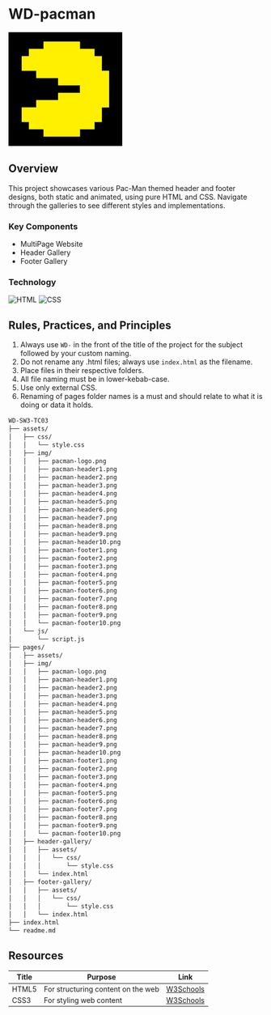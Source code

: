 # WD-pacman

![Pac-Man Logo](./assets/img/pacman-logo.png)

## Overview

This project showcases various Pac-Man themed header and footer designs, both static and animated, using pure HTML and CSS. Navigate through the galleries to see different styles and implementations.

### Key Components
- MultiPage Website
- Header Gallery
- Footer Gallery

### Technology
![HTML](https://img.shields.io/badge/HTML-E34F26?style=for-the-badge&logo=html5&logoColor=white)
![CSS](https://img.shields.io/badge/CSS-1572B6?style=for-the-badge&logo=css3&logoColor=white)

## Rules, Practices, and Principles
1. Always use `WD-` in the front of the title of the project for the subject followed by your custom naming.
2. Do not rename any .html files; always use `index.html` as the filename.
3. Place files in their respective folders.
4. All file naming must be in lower-kebab-case.
5. Use only external CSS.
6. Renaming of pages folder names is a must and should relate to what it is doing or data it holds.
```
WD-SW3-TC03
├── assets/
│   ├── css/
│   │   └── style.css
│   ├── img/
│   │   ├── pacman-logo.png
│   │   ├── pacman-header1.png
│   │   ├── pacman-header2.png
│   │   ├── pacman-header3.png
│   │   ├── pacman-header4.png
│   │   ├── pacman-header5.png
│   │   ├── pacman-header6.png
│   │   ├── pacman-header7.png
│   │   ├── pacman-header8.png
│   │   ├── pacman-header9.png
│   │   ├── pacman-header10.png
│   │   ├── pacman-footer1.png
│   │   ├── pacman-footer2.png
│   │   ├── pacman-footer3.png
│   │   ├── pacman-footer4.png
│   │   ├── pacman-footer5.png
│   │   ├── pacman-footer6.png
│   │   ├── pacman-footer7.png
│   │   ├── pacman-footer8.png
│   │   ├── pacman-footer9.png
│   │   └── pacman-footer10.png
│   └── js/
│       └── script.js
├── pages/
│   ├── assets/
│   ├── img/
│   │   ├── pacman-logo.png
│   │   ├── pacman-header1.png
│   │   ├── pacman-header2.png
│   │   ├── pacman-header3.png
│   │   ├── pacman-header4.png
│   │   ├── pacman-header5.png
│   │   ├── pacman-header6.png
│   │   ├── pacman-header7.png
│   │   ├── pacman-header8.png
│   │   ├── pacman-header9.png
│   │   ├── pacman-header10.png
│   │   ├── pacman-footer1.png
│   │   ├── pacman-footer2.png
│   │   ├── pacman-footer3.png
│   │   ├── pacman-footer4.png
│   │   ├── pacman-footer5.png
│   │   ├── pacman-footer6.png
│   │   ├── pacman-footer7.png
│   │   ├── pacman-footer8.png
│   │   ├── pacman-footer9.png
│   │   └── pacman-footer10.png
│   ├── header-gallery/
│   │   ├── assets/
│   │   │   └── css/
│   │   │       └── style.css
│   │   └── index.html
│   ├── footer-gallery/
│   │   ├── assets/
│   │   │   └── css/
│   │   │       └── style.css
│   │   └── index.html
├── index.html
└── readme.md

```
## Resources

| Title | Purpose | Link |
|-------|---------|------|
| HTML5 | For structuring content on the web | [W3Schools](https://www.w3schools.com/html/) |
| CSS3  | For styling web content           | [W3Schools](https://www.w3schools.com/css/) |

